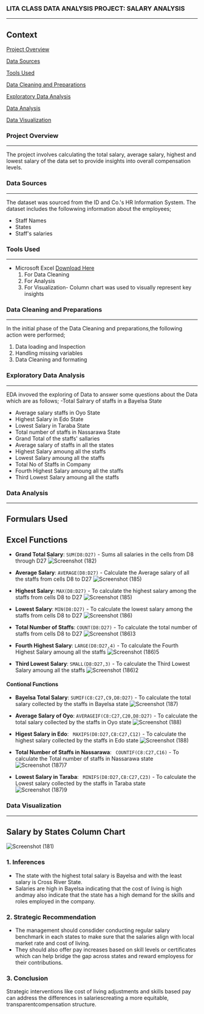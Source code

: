 ### LITA CLASS DATA ANALYSIS PROJECT: SALARY ANALYSIS
---

## Context

[Project Overview](#project-overview)

[Data Sources](#data-sources)

[Tools Used](#tools-used)

[Data Cleaning and Preparations](#data-cleaning-and-preparations)

[Exploratory Data Analysis](#exploratory-data-analysis)

[Data Analysis](#data-analysis)

[Data Visualization](#data-visualization)

### Project Overview
---
The project involves calculating the total salary, average salary, highest and lowest salary of the data set to provide insights into overall compensation levels.

### Data Sources
---
The dataset was sourced from the ID and Co.'s HR Information System. The dataset includes the followwing information about the employees;
- Staff Names
- States
- Staff's salaries

### Tools Used
---
- Microsoft Excel [Download Here](https://wwww.microsoft.com)
  1. For Data Cleaning
  2. For Analysis
  3. For Visualization- Column chart was used to visually represent key insights
### Data Cleaning and Preparations
---
In the initial phase of the Data Cleaning and preparations,the following action were performed;
1. Data loading and Inspection
2. Handling missing variables
3. Data Cleaning and formating

### Exploratory Data Analysis
---
EDA invoved the exploring of Data to answer some questions about the Data which are as follows;
-Total Salrary of staffs in a Bayelsa State
- Average salary staffs in Oyo State
- Highest Salary in Edo State
- Lowest Salary in Taraba State
- Total number of staffs in Nassarawa State
- Grand Total of the staffs' sallaries
- Average salary of staffs in all the states
- Highest Salary amoung all the staffs
- Lowest Salary amoung all the staffs
- Total No of Staffs in Company
- Fourth Highest Salary amoung all the staffs
- Third Lowest Salary amoung all the staffs



### Data Analysis
---
## Formulars Used
## Excel Functions
- **Grand Total Salary**:
  `SUM(D8:D27)` - Sums all salaries in the cells from D8 through D27
  ![Screenshot (182)](https://github.com/user-attachments/assets/e234ff91-6f6b-4286-b595-068d6d35dd38)
- **Average Salary**:
  `AVERAGE(D8:D27)` - Calculate the Average salary of all the staffs from cells D8 to D27
  ![Screenshot (185)](https://github.com/user-attachments/assets/a241d50e-fa77-42d7-b8e3-c04d95dfb62d)

- **Highest Salary**:
  `MAX(D8:D27)` - To calculate the highest salary among the staffs from cells D8 to D27
  ![Screenshot (185)](https://github.com/user-attachments/assets/ff482a78-03fb-4d96-b563-1adaf18b19ad)

- **Lowest Salary**:
  `MIN(D8:D27)` - To calculate the lowest salary among the staffs from cells D8 to D27
  ![Screenshot (186)](https://github.com/user-attachments/assets/a33e9d60-b0d0-4100-affd-d2dd862809fc)

- **Total Number of Staffs**:
  `COUNT(D8:D27)` - To calculate the total number of staffs from cells D8 to D27
  ![Screenshot (186)3](https://github.com/user-attachments/assets/53cd68dc-2bae-4f4c-95ce-ed48cd7d100e)

- **Fourth Highest Salary**:
  `LARGE(D8:D27,4)` - To calculate the Fourth Highest Salary amoung all the staffs
  ![Screenshot (186)5](https://github.com/user-attachments/assets/61cef03a-3d28-465b-94f3-7144c9cef05e)

- **Third Lowest Salary**:
  `SMALL(D8:D27,3)` - To calculate the Third Lowest Salary amoung all the staffs
  ![Screenshot (186)2](https://github.com/user-attachments/assets/3b4e3a39-a3a8-4678-a53b-ce9e9d9590b8)

#### Contional Functions
- **Bayelsa Total Salary**:
  `SUMIF(C8:C27,C9,D8:D27)` - To calculate the total salary collected by the staffs in Bayelsa state
  ![Screenshot (187)](https://github.com/user-attachments/assets/f315fc06-8052-4da3-bcd8-5ab4ec6e078e)

- **Average Salary of Oyo**:
  `AVERAGEIF(C8:C27,C20,D8:D27)` - To calculate the total salary collected by the staffs in Oyo state
  ![Screenshot (188)](https://github.com/user-attachments/assets/a28fd99c-cacd-4aca-b286-e903d214eb95)

- **Higest Salary in Edo**:
  ` MAXIFS(D8:D27,C8:C27,C12)` - To calculate the highest salary collected by the staffs in Edo state
  ![Screenshot (188)](https://github.com/user-attachments/assets/f1861776-dcde-44af-8a60-6669bf542925)

- **Total Number of Staffs in Nassarawa**:
  ` COUNTIF(C8:C27,C16)` - To calculate the Total number of staffs in  Nassarawa state
  ![Screenshot (187)7](https://github.com/user-attachments/assets/d0b4922a-ef00-4e35-bbab-8ed4b36be063)

- **Lowest Salary in Taraba**:
  ` MINIFS(D8:D27,C8:C27,C23)` - To calculate the Lowest salary collected by the staffs in Taraba state
  ![Screenshot (187)9](https://github.com/user-attachments/assets/0e874a9b-ae0e-4677-b590-689d11e02657)

 

### Data Visualization
---
## Salary by States Column Chart 
![Screenshot (181)](https://github.com/user-attachments/assets/e0d60f72-3964-46fc-b804-ab9f98f0049a)
### 1. Inferences
- The state with the highest total salary is Bayelsa and with the least salary is Cross River State.
- Salaries are high in Bayelsa indicating that the cost of living is high andmay also indicate that the state has a high demand for the skills and roles employed  in the company.

### 2. Strategic Recommendation
- The management should consdider conducting regular salary benchmark in each states to make sure that the salaries align with local market rate and cost of living.
- They should also offer pay increases based on skill levels or certificates which can help bridge the gap across states and reward employess for their contributions.
  
### 3. Conclusion
Strategic interventions like cost of living adjustments and skills based pay can address the differences in salariescreating a more equitable, transparentcompensation structure.
